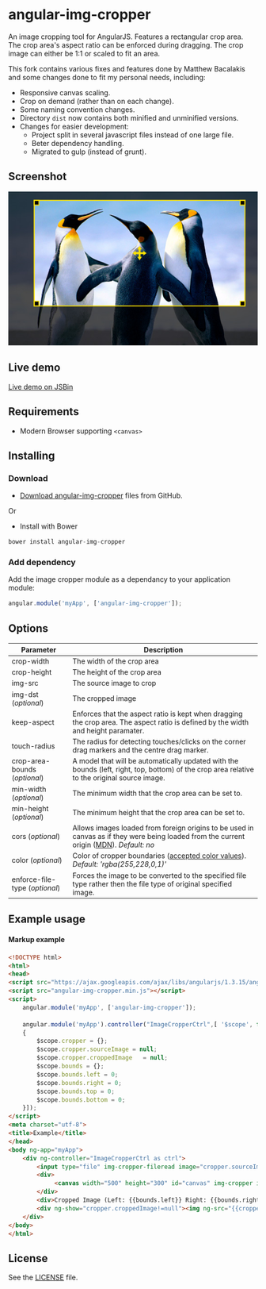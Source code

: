 # angular-img-cropper

An image cropping tool for AngularJS. Features a rectangular crop area. The crop area's aspect ratio can be enforced during dragging. The crop image can either be 1:1 or scaled to fit an area.

This fork contains various fixes and features done by Matthew Bacalakis and some changes done to fit my personal needs, including:

* Responsive canvas scaling.
* Crop on demand (rather than on each change).
* Some naming convention changes.
* Directory `dist` now contains both minified and unminified versions.
* Changes for easier development:
    * Project split in several javascript files instead of one large file.
    * Beter dependency handling.
    * Migrated to gulp (instead of grunt).

## Screenshot

![Screenshot](https://raw.githubusercontent.com/AllanBishop/ImageCropper/master/screenshots/screenshot.jpg "Screenshot")

## Live demo

[Live demo on JSBin](http://jsbin.com/fukeqe/9/)

## Requirements

 - Modern Browser supporting ```<canvas>```

## Installing

### Download

- [Download angular-img-cropper](https://github.com/AllanBishop/angular-img-cropper/archive/master.zip) files from GitHub.

Or

- Install with Bower

```javascript
bower install angular-img-cropper
```


### Add dependency

Add the image cropper module as a dependancy to your application module:
```javascript
angular.module('myApp', ['angular-img-cropper']);
```

## Options


| Parameter | Description |
| ------ | ----------- |
| crop-width  | The width of the crop area|
| crop-height | The height of the crop area|
| img-src | The source image to crop|
| img-dst (*optional*) | The cropped image|
| keep-aspect   | Enforces that the aspect ratio is kept when dragging the crop area. The aspect ratio is defined by the width and height paramater. |
| touch-radius  | The radius for detecting touches/clicks on the corner drag markers and the centre drag marker. |
| crop-area-bounds (*optional*) | A model that will be automatically updated with the bounds (left, right, top, bottom) of the crop area relative to the original source image.
| min-width (*optional*) | The minimum width that the crop area can be set to.
| min-height (*optional*) | The minimum height that the crop area can be set to.
| cors (*optional*) |  Allows images loaded from foreign origins to be used in canvas as if they were being loaded from the current origin ([MDN](https://developer.mozilla.org/en-US/docs/Web/HTML/CORS_enabled_image)). *Default: no*
| color (*optional*) |  Color of cropper boundaries ([accepted color values](http://www.w3schools.com/cssref/css_colors_legal.asp)). *Default: 'rgba(255,228,0,1)'*
| enforce-file-type (*optional*) |  Forces the image to be converted to the specified file type rather then the file type of original specified image.

## Example usage

#### Markup example

```html
<!DOCTYPE html>
<html>
<head>
<script src="https://ajax.googleapis.com/ajax/libs/angularjs/1.3.15/angular.js"></script>
<script src="angular-img-cropper.min.js"></script>
<script>
    angular.module('myApp', ['angular-img-cropper']);

    angular.module('myApp').controller("ImageCropperCtrl",[ '$scope', function($scope)
    {
        $scope.cropper = {};
        $scope.cropper.sourceImage = null;
        $scope.cropper.croppedImage   = null;
        $scope.bounds = {};
        $scope.bounds.left = 0;
        $scope.bounds.right = 0;
        $scope.bounds.top = 0;
        $scope.bounds.bottom = 0;
    }]);
</script>
<meta charset="utf-8">
<title>Example</title>
</head>
<body ng-app="myApp">
    <div ng-controller="ImageCropperCtrl as ctrl">
        <input type="file" img-cropper-fileread image="cropper.sourceImage" />
        <div>
             <canvas width="500" height="300" id="canvas" img-cropper img-src="cropper.sourceImage" img-dst ="cropper.croppedImage" crop-width="400" crop-height="200" keep-aspect="true" touch-radius="30" crop-area-bounds="bounds"></canvas>
        </div>
        <div>Cropped Image (Left: {{bounds.left}} Right: {{bounds.right}} Top: {{bounds.top}} Bottom: {{bounds.bottom}})</div>
        <div ng-show="cropper.croppedImage!=null"><img ng-src="{{cropper.croppedImage}}" /></div>
    </div>
</body>
</html>
```


## License

See the [LICENSE](https://github.com/AllanBishop/ImageCropper/blob/master/LICENSE.md) file.
